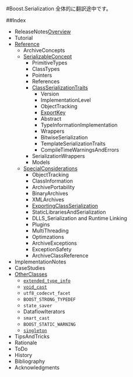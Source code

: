 #Boost.Serialization
全体的に翻訳途中です。

##Index

- ReleaseNotes[Overview](https://sites.google.com/site/boostjp/document/boostserialization/overview)
- Tutorial
- [Reference](https://sites.google.com/site/boostjp/document/boostserialization/reference)
	- ArchiveConcepts
	- [SerializableConcept](https://sites.google.com/site/boostjp/document/boostserialization/reference/serializableconcept)
		- PrimitiveTypes
    	- ClassTypes
    	- Pointers
    	- References
    	- [ClassSerializationTraits](https://sites.google.com/site/boostjp/document/boostserialization/reference/serializableconcept/class-serialization-traits)
      		- Version
      		- ImplementationLevel
      		- ObjectTracking
      		- [ExportKey](https://sites.google.com/site/boostjp/document/boostserialization/reference/serializableconcept/class-serialization-traits/export-key)
      		- Abstract
      		- TypeInformationImplementation
      		- Wrappers
      		- BitwiseSerialization
      		- TemplateSerializationTraits
      		- CompileTimeWarningsAndErrors
		- SerializationWrappers
    	- Models
	- [SpecialConsiderations](https://sites.google.com/site/boostjp/document/boostserialization/reference/special-considerations)
    	- ObjectTracking
    	- ClassInformation
    	- ArchivePortability
    	- BinaryArchives
    	- XMLArchives
    	- [ExportingClassSerialization](https://sites.google.com/site/boostjp/document/boostserialization/reference/special-considerations/exporting-class-serialization)
    	- StaticLibrariesAndSerialization
    	- DLLS_Serialization and Runtime Linking
    	- Plugins
    	- MultiThreading
    	- Optimzations
    	- ArchiveExceptions
    	- ExceptionSafety
  		- ArchiveClassReference
- ImplementationNotes
- CaseStudies
- [OtherClasses](https://sites.google.com/site/boostjp/document/boostserialization/other-classses)
  	- [`extended_type_info`](https://sites.google.com/site/boostjp/document/boostserialization/other-classses/extended_type_info)
  	- [`void_cast`](https://sites.google.com/site/boostjp/document/boostserialization/other-classses/void_cast)
  	- `utf8_codecvt_facet`
  	- `BOOST_STRONG_TYPEDEF`
  	- `state_saver`
  	- DataflowIterators
  	- `smart_cast`
  	- `BOOST_STATIC_WARNING`
  	- [`singleton`](https://sites.google.com/site/boostjp/document/boostserialization/other-classses/singleton)
- TipsAndTricks
- Rationale
- ToDo
- History
- Bibliography
- Acknowledgments

